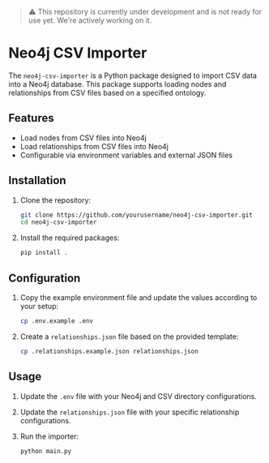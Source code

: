 > ⚠️ This repository is currently under development and is not ready for use yet. We're actively working on it.

# Neo4j CSV Importer

The `neo4j-csv-importer` is a Python package designed to import CSV data into a Neo4j database. This package supports loading nodes and relationships from CSV files based on a specified ontology.

## Features

- Load nodes from CSV files into Neo4j
- Load relationships from CSV files into Neo4j
- Configurable via environment variables and external JSON files

## Installation

1. Clone the repository:
    ```sh
    git clone https://github.com/yourusername/neo4j-csv-importer.git
    cd neo4j-csv-importer
    ```

2. Install the required packages:
    ```sh
    pip install .
    ```

## Configuration

1. Copy the example environment file and update the values according to your setup:
    ```sh
    cp .env.example .env
    ```

2. Create a `relationships.json` file based on the provided template:
    ```sh
    cp .relationships.example.json relationships.json
    ```

## Usage

1. Update the `.env` file with your Neo4j and CSV directory configurations.

2. Update the `relationships.json` file with your specific relationship configurations.

3. Run the importer:
    ```sh
    python main.py
    ```
